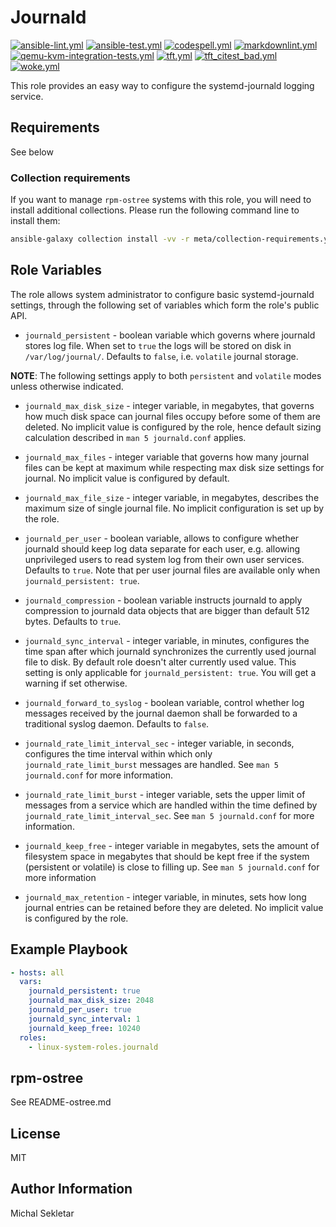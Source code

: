 # Journald

[![ansible-lint.yml](https://github.com/linux-system-roles/journald/actions/workflows/ansible-lint.yml/badge.svg)](https://github.com/linux-system-roles/journald/actions/workflows/ansible-lint.yml) [![ansible-test.yml](https://github.com/linux-system-roles/journald/actions/workflows/ansible-test.yml/badge.svg)](https://github.com/linux-system-roles/journald/actions/workflows/ansible-test.yml) [![codespell.yml](https://github.com/linux-system-roles/journald/actions/workflows/codespell.yml/badge.svg)](https://github.com/linux-system-roles/journald/actions/workflows/codespell.yml) [![markdownlint.yml](https://github.com/linux-system-roles/journald/actions/workflows/markdownlint.yml/badge.svg)](https://github.com/linux-system-roles/journald/actions/workflows/markdownlint.yml) [![qemu-kvm-integration-tests.yml](https://github.com/linux-system-roles/journald/actions/workflows/qemu-kvm-integration-tests.yml/badge.svg)](https://github.com/linux-system-roles/journald/actions/workflows/qemu-kvm-integration-tests.yml) [![tft.yml](https://github.com/linux-system-roles/journald/actions/workflows/tft.yml/badge.svg)](https://github.com/linux-system-roles/journald/actions/workflows/tft.yml) [![tft_citest_bad.yml](https://github.com/linux-system-roles/journald/actions/workflows/tft_citest_bad.yml/badge.svg)](https://github.com/linux-system-roles/journald/actions/workflows/tft_citest_bad.yml) [![woke.yml](https://github.com/linux-system-roles/journald/actions/workflows/woke.yml/badge.svg)](https://github.com/linux-system-roles/journald/actions/workflows/woke.yml)

This role provides an easy way to configure the systemd-journald logging
service.

## Requirements

See below

### Collection requirements

If you want to manage `rpm-ostree` systems with this role, you will need to
install additional collections.  Please run the following command line to
install them:

```bash
ansible-galaxy collection install -vv -r meta/collection-requirements.yml
```

## Role Variables

The role allows system administrator to configure basic systemd-journald
settings, through the following set of variables which form the role's public
API.

- `journald_persistent` - boolean variable which governs where journald stores
  log file. When set to `true` the logs will be stored on disk in
  `/var/log/journal/`. Defaults to `false`, i.e. `volatile` journal storage.

**NOTE**: The following settings apply to both `persistent` and `volatile` modes
unless otherwise indicated.

- `journald_max_disk_size` - integer variable, in megabytes, that governs how
  much disk space can journal files occupy before some of them are deleted. No
  implicit value is configured by the role, hence default sizing calculation
  described in `man 5 journald.conf` applies.

- `journald_max_files` - integer variable that governs how many journal files
  can be kept at maximum while respecting max disk size settings for journal. No
  implicit value is configured by default.

- `journald_max_file_size` - integer variable, in megabytes, describes the
 maximum size of single journal file. No implicit configuration is set up by the
 role.

- `journald_per_user` - boolean variable, allows to configure whether journald
  should keep log data separate for each user, e.g. allowing unprivileged users
  to read system log from their own user services. Defaults to `true`. Note that
  per user journal files are available only when `journald_persistent: true`.

- `journald_compression` - boolean variable instructs journald to apply
  compression to journald data objects that are bigger than default 512 bytes.
  Defaults to `true`.

- `journald_sync_interval` - integer variable, in minutes, configures the time
  span after which journald synchronizes the currently used journal file to
  disk. By default role doesn't alter currently used value.  This setting is
  only applicable for `journald_persistent: true`.  You will get a warning if
  set otherwise.

- `journald_forward_to_syslog` - boolean variable, control whether log messages
  received by the journal daemon shall be forwarded to a traditional syslog
  daemon. Defaults to `false`.

- `journald_rate_limit_interval_sec` - integer variable, in seconds, configures the
  time interval within which only `journald_rate_limit_burst` messages are handled.
  See `man 5 journald.conf` for more information.

- `journald_rate_limit_burst` - integer variable, sets the upper limit of messages
  from a service which are handled within the time defined by
  `journald_rate_limit_interval_sec`.
  See `man 5 journald.conf` for more information.

- `journald_keep_free` - integer variable in megabytes, sets the amount of
  filesystem space in megabytes that should be kept free if the system (persistent or volatile) is close to
  filling up.
  See `man 5 journald.conf` for more information

- `journald_max_retention` - integer variable, in minutes,
  sets how long journal entries can be retained before they are deleted.
  No implicit value is configured by the role.

## Example Playbook

```yaml
- hosts: all
  vars:
    journald_persistent: true
    journald_max_disk_size: 2048
    journald_per_user: true
    journald_sync_interval: 1
    journald_keep_free: 10240
  roles:
    - linux-system-roles.journald
```

## rpm-ostree

See README-ostree.md

## License

MIT

## Author Information

Michal Sekletar
